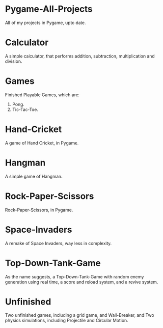 # Pygame-All-Projects
All of my projects in Pygame, upto date.

# Calculator
A simple calculator, that performs addition, subtraction, multiplication and division.

# Games
Finished Playable Games, which are:

1. Pong.
2. Tic-Tac-Toe.

# Hand-Cricket
A game of Hand Cricket, in Pygame.

# Hangman
A simple game of Hangman.

# Rock-Paper-Scissors
Rock-Paper-Scissors, in Pygame.

# Space-Invaders
A remake of Space Invaders, way less in complexity.

# Top-Down-Tank-Game
As the name suggests, a Top-Down-Tank-Game with random enemy generation using real time, a score and reload system, and a revive system.

# Unfinished
Two unfinished games, including a grid game, and Wall-Breaker, and Two physics simulations, including Projectile and Circular Motion.
